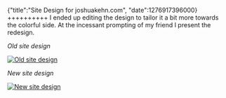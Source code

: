 {"title":"Site Design for joshuakehn.com", "date":1276917396000}
++++++++++
I ended up editing the design to tailor it a bit more towards the colorful side. At the incessant prompting of my friend I present the redesign.

*Old site design*

[![Old site design](http://i.imgur.com/6MLoo.jpg)](http://i.imgur.com/6MLoo.jpg)

*New site design*

[![New site design](http://i.imgur.com/Csa3Q.jpg)](http://i.imgur.com/Csa3Q.jpg)